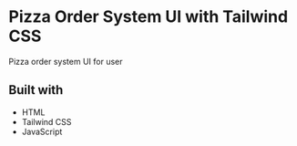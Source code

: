 # Pizza Order System UI with Tailwind CSS

Pizza order system UI for user

## Built with

-   HTML
-   Tailwind CSS
-   JavaScript
